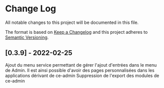 
# Change Log
All notable changes to this project will be documented in this file.
 
The format is based on [Keep a Changelog](http://keepachangelog.com/)
and this project adheres to [Semantic Versioning](http://semver.org/).
 
## [0.3.9] - 2022-02-25
 
Ajout du menu service permettant de gérer l'ajout d'entrées dans le menu de Admin.
Il est ainsi possible d'avoir des pages personnalisées dans les applications dérivant de ce-admin
 Suppression de l'export des modules de ce-admin

 
